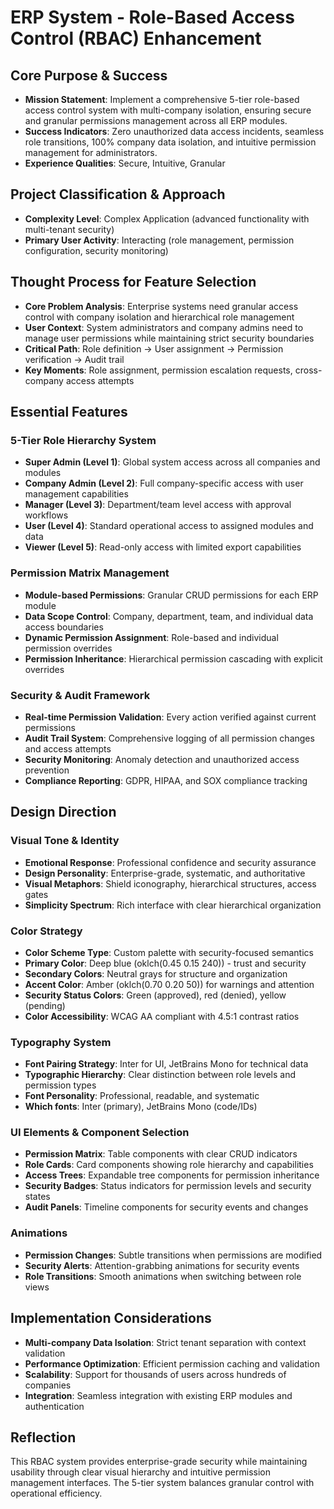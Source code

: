 # ERP System - Role-Based Access Control (RBAC) Enhancement

## Core Purpose & Success
- **Mission Statement**: Implement a comprehensive 5-tier role-based access control system with multi-company isolation, ensuring secure and granular permissions management across all ERP modules.
- **Success Indicators**: Zero unauthorized data access incidents, seamless role transitions, 100% company data isolation, and intuitive permission management for administrators.
- **Experience Qualities**: Secure, Intuitive, Granular

## Project Classification & Approach
- **Complexity Level**: Complex Application (advanced functionality with multi-tenant security)
- **Primary User Activity**: Interacting (role management, permission configuration, security monitoring)

## Thought Process for Feature Selection
- **Core Problem Analysis**: Enterprise systems need granular access control with company isolation and hierarchical role management
- **User Context**: System administrators and company admins need to manage user permissions while maintaining strict security boundaries
- **Critical Path**: Role definition → User assignment → Permission verification → Audit trail
- **Key Moments**: Role assignment, permission escalation requests, cross-company access attempts

## Essential Features

### 5-Tier Role Hierarchy System
- **Super Admin (Level 1)**: Global system access across all companies and modules
- **Company Admin (Level 2)**: Full company-specific access with user management capabilities
- **Manager (Level 3)**: Department/team level access with approval workflows
- **User (Level 4)**: Standard operational access to assigned modules and data
- **Viewer (Level 5)**: Read-only access with limited export capabilities

### Permission Matrix Management
- **Module-based Permissions**: Granular CRUD permissions for each ERP module
- **Data Scope Control**: Company, department, team, and individual data access boundaries
- **Dynamic Permission Assignment**: Role-based and individual permission overrides
- **Permission Inheritance**: Hierarchical permission cascading with explicit overrides

### Security & Audit Framework
- **Real-time Permission Validation**: Every action verified against current permissions
- **Audit Trail System**: Comprehensive logging of all permission changes and access attempts
- **Security Monitoring**: Anomaly detection and unauthorized access prevention
- **Compliance Reporting**: GDPR, HIPAA, and SOX compliance tracking

## Design Direction

### Visual Tone & Identity
- **Emotional Response**: Professional confidence and security assurance
- **Design Personality**: Enterprise-grade, systematic, and authoritative
- **Visual Metaphors**: Shield iconography, hierarchical structures, access gates
- **Simplicity Spectrum**: Rich interface with clear hierarchical organization

### Color Strategy
- **Color Scheme Type**: Custom palette with security-focused semantics
- **Primary Color**: Deep blue (oklch(0.45 0.15 240)) - trust and security
- **Secondary Colors**: Neutral grays for structure and organization
- **Accent Color**: Amber (oklch(0.70 0.20 50)) for warnings and attention
- **Security Status Colors**: Green (approved), red (denied), yellow (pending)
- **Color Accessibility**: WCAG AA compliant with 4.5:1 contrast ratios

### Typography System
- **Font Pairing Strategy**: Inter for UI, JetBrains Mono for technical data
- **Typographic Hierarchy**: Clear distinction between role levels and permission types
- **Font Personality**: Professional, readable, and systematic
- **Which fonts**: Inter (primary), JetBrains Mono (code/IDs)

### UI Elements & Component Selection
- **Permission Matrix**: Table components with clear CRUD indicators
- **Role Cards**: Card components showing role hierarchy and capabilities
- **Access Trees**: Expandable tree components for permission inheritance
- **Security Badges**: Status indicators for permission levels and security states
- **Audit Panels**: Timeline components for security events and changes

### Animations
- **Permission Changes**: Subtle transitions when permissions are modified
- **Security Alerts**: Attention-grabbing animations for security events
- **Role Transitions**: Smooth animations when switching between role views

## Implementation Considerations
- **Multi-company Data Isolation**: Strict tenant separation with context validation
- **Performance Optimization**: Efficient permission caching and validation
- **Scalability**: Support for thousands of users across hundreds of companies
- **Integration**: Seamless integration with existing ERP modules and authentication

## Reflection
This RBAC system provides enterprise-grade security while maintaining usability through clear visual hierarchy and intuitive permission management interfaces. The 5-tier system balances granular control with operational efficiency.